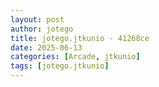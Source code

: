 ```yaml
---
layout: post
author: jotego
title: jotego.jtkunio - 41268ce
date: 2025-06-13
categories: [Arcade, jtkunio]
tags: [jotego.jtkunio]
---
```


